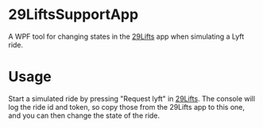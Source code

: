 # 29LiftsSupportApp
A WPF tool for changing states in the [29Lifts](https://github.com/cjesp/29Lifts) app when simulating a Lyft ride.

# Usage
Start a simulated ride by pressing "Request lyft" in [29Lifts](https://github.com/cjesp/29Lifts). 
The console will log the ride id and token, so copy those from the 29Lifts app to this one, and you can then
change the state of the ride.


